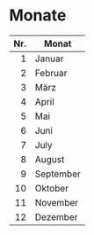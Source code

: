 # Monate
|Nr.|Monat|
|---:|---|
|1|Januar| 
|2|Februar|
|3|März|
|4|April|
|5|Mai|
|6|Juni|
|7|July|
|8|August|
|9|September|  
|10|Oktober|  
|11|November|  
|12|Dezember|  